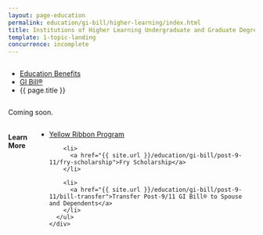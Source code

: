 ```yaml
---
layout: page-education
permalink: education/gi-bill/higher-learning/index.html
title: Institutions of Higher Learning Undergraduate and Graduate Degrees
template: 1-topic-landing
concurrence: incomplete
---
```


<div class="splash" markdown="0">
<div class="row" markdown="0">
<div class="small-12 columns" markdown="0">

<ul class="breadcrumbs" role="menubar" aria-label="Primary">
<li class="parent"><a href="{{ site.url }}/education/">Education Benefits</a></li>
<li class="parent"><a href="{{ site.url }}/education/gi-bill/">GI Bill®</a></li>
<li class="active">{{ page.title }}</li>
</ul>

</div>
</div>
</div>

<div class="main" role="main" markdown="0">

<div class="section one" markdown="0">
<div class="primary" markdown="0">
<div class="row" markdown="0">
<div class="small-12 columns" markdown="1">

Coming soon.

</div>
</div>
</div>

<div class="navigation">
  <div class="row">
    <div class="small-12 columns">
      <h4>Learn More</h4>
      <ul class="small-block-grid-1 medium-block-grid-3 cards small">
        <li>
          <a href="{{ site.url }}/education/gi-bill/post-9-11/yellow-ribbon-program">Yellow Ribbon Program</a>
        </li>

        <li>
          <a href="{{ site.url }}/education/gi-bill/post-9-11/fry-scholarship">Fry Scholarship</a>
        </li>

        <li>
          <a href="{{ site.url }}/education/gi-bill/post-9-11/bill-transfer">Transfer Post-9/11 GI Bill® to Spouse and Dependents</a>
        </li>
      </ul>
    </div>
  </div>
</div>


</div>
